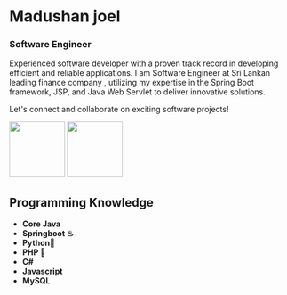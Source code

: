 <h1>Madushan joel</h1>
<h3>Software Engineer</h3>
<p> Experienced software developer with a proven track record in developing efficient and reliable applications. I am Software Engineer at  Sri Lankan leading finance company , utilizing my expertise in the Spring Boot framework, JSP, and Java
  Web Servlet to deliver innovative solutions. </p>
<p> Let's connect and collaborate on exciting software projects!</p>

<a href="https://lk.linkedin.com/in/madushan-joel-47b790104"><img src="https://github.com/madushanjoel98/madushanjoel98/assets/42777460/5d027090-8380-4f89-92eb-55a51a9b1fda" width="100px"></a>
<a href="https://www.facebook.com/madushan.joel/"><img src="https://github.com/madushanjoel98/madushanjoel98/assets/42777460/5f7df2bd-89df-48bd-957a-7726689b429d" width="100px"></a>
<h2>Programming Knowledge</h2>
<ul>
  <li> <b>Core Java</b> </li>
    <li> <b>Springboot ♨</b> </li>
    <li> <b>Python🐍</b> </li>
    <li> <b>PHP 🐘</b> </li>
    <li> <b>C#</b> </li>
    <li> <b>Javascript</b> </li>
   <li> <b>MySQL</b> </li>
</ul>

